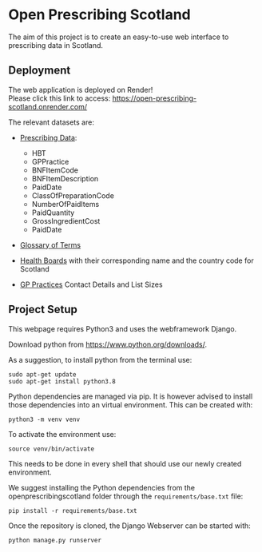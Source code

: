 # Open Prescribing Scotland

The aim of this project is to create an easy-to-use web interface to prescribing data in Scotland.

## Deployment
The web application is deployed on Render!
<br>
Please click this link to access: https://open-prescribing-scotland.onrender.com/

The relevant datasets are:

* [Prescribing Data](https://www.opendata.nhs.scot/dataset/prescriptions-in-the-community):
  - HBT 
  - GPPractice
  - BNFItemCode
  - BNFItemDescription
  - PaidDate
  - ClassOfPreparationCode
  - NumberOfPaidItems
  - PaidQuantity
  - GrossIngredientCost
  - PaidDate

* [Glossary of Terms](https://www.isdscotland.org/health-topics/prescribing-and-medicines/_docs/Open_Data_Glossary_of_Terms.pdf?1)

* [Health Boards](https://www.opendata.nhs.scot/dataset/geography-codes-and-labels/resource/652ff726-e676-4a20-abda-435b98dd7bdc) with their corresponding name and the country code for Scotland
* [GP Practices](https://www.opendata.nhs.scot/dataset/gp-practice-contact-details-and-list-sizes) Contact Details and List Sizes

## Project Setup

This webpage requires Python3 and uses the webframework Django.

Download python from https://www.python.org/downloads/.

As a suggestion, to install python from the terminal use:
```shell
sudo apt-get update
sudo apt-get install python3.8
```

Python dependencies are managed via pip. It is however advised to install those dependencies into an virtual 
environment. This can be created with:
```shell
python3 -m venv venv
```

To activate the environment use:
```shell
source venv/bin/activate
```
This needs to be done in every shell that should use our newly created environment.

We suggest installing the Python dependencies from the openprescribingscotland folder through the `requirements/base.txt` file:
```shell
pip install -r requirements/base.txt
```

Once the repository is cloned, the Django Webserver can be started with:
```shell
python manage.py runserver
```
